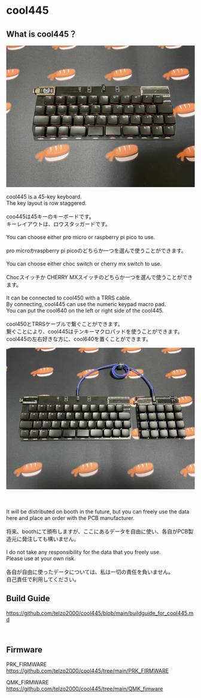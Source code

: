 # cool445
## What is cool445？

![](img/img0001.jpg)

cool445 is a 45-key keyboard.
<br>
The key layout is row staggered.
<br><br>
coo445は45キーのキーボードです。
<br>
キーレイアウトは、ロウスタッガードです。
<br><br>
You can choose either pro micro or raspberry pi pico to use.
<br><br>
pro microかraspberry pi picoのどちらか一つを選んで使うことができます。
<br><br>
You can choose either choc switch or cherry mx switch to use.
<br><br>
Chocスイッチか CHERRY MXスイッチのどちらか一つを選んで使うことができます。
<br>
<br>
It can be connected to cool450 with a TRRS cable.
<br>
By connecting, cool445 can use the numeric keypad macro pad.
<br>
You can put the cool640 on the left or right side of the cool445.
<br><br>
cool450とTRRSケーブルで繋ぐことができます。
<br>
繋ぐことにより、cool445はテンキーマクロパッドを使うことができます。
<br>
cool445の左右好きな方に、cool640を置くことができます。

![](img/img0002.jpg)


<br>
<br>
It will be distributed on booth in the future, but you can freely use the data here and place an order with the PCB manufacturer.
<br><br>
将来、boothにて頒布しますが、ここにあるデータを自由に使い、各自がPCB製造元に発注しても構いません。
<br><br>
I do not take any responsibility for the data that you freely use.
<br>
Please use at your own risk.
<br><br>
各自が自由に使ったデータについては、私は一切の責任を負いません。
<br>
自己責任で利用してください。
<br>


## Build Guide
https://github.com/telzo2000/cool445/blob/main/buildguide_for_cool445.md


<br>

## Firmware
PRK_FIRMWARE
https://github.com/telzo2000/cool445/tree/main/PRK_FIRMWARE

QMK_FIRMWARE
https://github.com/telzo2000/cool445/tree/main/QMK_fimware

